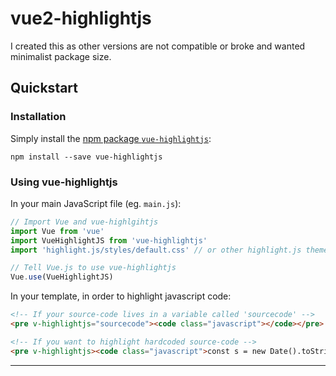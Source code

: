 # vue2-highlightjs
I created this as other versions are not compatible or broke and wanted minimalist package size.

## Quickstart

### Installation

Simply install the [npm package `vue-highlightjs`](https://www.npmjs.com/package/vue-highlightjs):

    npm install --save vue-highlightjs

### Using vue-highlightjs

In your main JavaScript file (eg. `main.js`):

```javascript
// Import Vue and vue-highlgihtjs
import Vue from 'vue'
import VueHighlightJS from 'vue-highlightjs'
import 'highlight.js/styles/default.css' // or other highlight.js theme

// Tell Vue.js to use vue-highlightjs
Vue.use(VueHighlightJS)
```

In your template, in order to highlight javascript code:

```html
<!-- If your source-code lives in a variable called 'sourcecode' -->
<pre v-highlightjs="sourcecode"><code class="javascript"></code></pre>

<!-- If you want to highlight hardcoded source-code -->
<pre v-highlightjs><code class="javascript">const s = new Date().toString()</code></pre>
```
---
